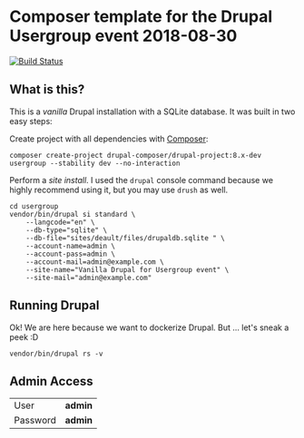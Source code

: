 # Composer template for the Drupal Usergroup event 2018-08-30

[![Build Status](https://travis-ci.org/jensschulze/usergroup.svg?branch=master)](https://travis-ci.org/jensschulze/usergroup)

## What is this?
This is a _vanilla_ Drupal installation with a SQLite database. It was built in two easy steps:

 Create project with all dependencies with [Composer](https://getcomposer.org/):
```
composer create-project drupal-composer/drupal-project:8.x-dev usergroup --stability dev --no-interaction
```
Perform a _site install_. I used the `drupal` console command because we highly recommend using it, but you may use `drush` as well. 
```
cd usergroup
vendor/bin/drupal si standard \
    --langcode="en" \
    --db-type="sqlite" \
    --db-file="sites/deault/files/drupaldb.sqlite " \
    --account-name=admin \
    --account-pass=admin \
    --account-mail=admin@example.com \
    --site-name="Vanilla Drupal for Usergroup event" \
    --site-mail="admin@example.com"
```

## Running Drupal
Ok! We are here because we want to dockerize Drupal. But … let's sneak a peek :D
```
vendor/bin/drupal rs -v
```  

## Admin Access
|      |           |
|------|-----------|
| User | **admin** |
| Password | **admin** |
 